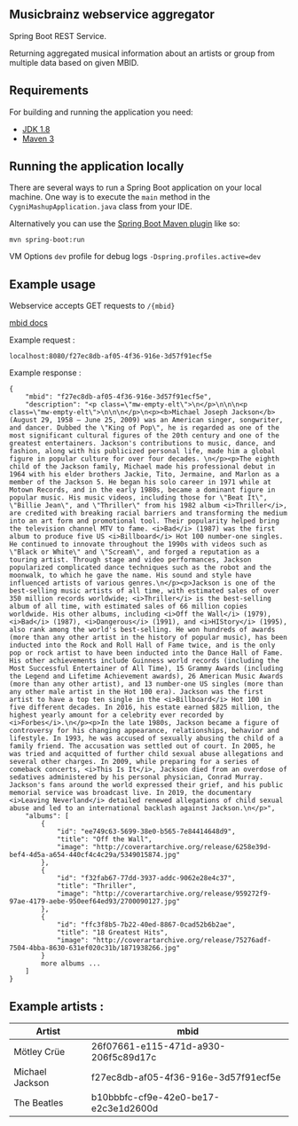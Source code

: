 ## Musicbrainz webservice aggregator

Spring Boot REST Service.

Returning aggregated musical information about an artists or group from multiple data based on given MBID.


## Requirements

For building and running the application you need:

- [JDK 1.8](http://www.oracle.com/technetwork/java/javase/downloads/jdk8-downloads-2133151.html)
- [Maven 3](https://maven.apache.org)

## Running the application locally

There are several ways to run a Spring Boot application on your local machine. One way is to execute the `main` method in the `CygniMashupApplication.java` class from your IDE.

Alternatively you can use the [Spring Boot Maven plugin](https://docs.spring.io/spring-boot/docs/current/reference/html/build-tool-plugins-maven-plugin.html) like so:

```shell
mvn spring-boot:run
```

VM Options `dev` profile for debug logs `-Dspring.profiles.active=dev`

## Example usage

Webservice accepts GET requests to `/{mbid}`

[mbid docs](https://musicbrainz.org/doc/MusicBrainz_Identifier)

Example request : 

`localhost:8080/f27ec8db-af05-4f36-916e-3d57f91ecf5e`

Example response : 

```
{
    "mbid": "f27ec8db-af05-4f36-916e-3d57f91ecf5e",
    "description": "<p class=\"mw-empty-elt\">\n</p>\n\n\n<p class=\"mw-empty-elt\">\n\n\n</p>\n<p><b>Michael Joseph Jackson</b> (August 29, 1958 – June 25, 2009) was an American singer, songwriter, and dancer. Dubbed the \"King of Pop\", he is regarded as one of the most significant cultural figures of the 20th century and one of the greatest entertainers. Jackson's contributions to music, dance, and fashion, along with his publicized personal life, made him a global figure in popular culture for over four decades. \n</p><p>The eighth child of the Jackson family, Michael made his professional debut in 1964 with his elder brothers Jackie, Tito, Jermaine, and Marlon as a member of the Jackson 5. He began his solo career in 1971 while at Motown Records, and in the early 1980s, became a dominant figure in popular music. His music videos, including those for \"Beat It\", \"Billie Jean\", and \"Thriller\" from his 1982 album <i>Thriller</i>, are credited with breaking racial barriers and transforming the medium into an art form and promotional tool. Their popularity helped bring the television channel MTV to fame. <i>Bad</i> (1987) was the first album to produce five US <i>Billboard</i> Hot 100 number-one singles. He continued to innovate throughout the 1990s with videos such as \"Black or White\" and \"Scream\", and forged a reputation as a touring artist. Through stage and video performances, Jackson popularized complicated dance techniques such as the robot and the moonwalk, to which he gave the name. His sound and style have influenced artists of various genres.\n</p><p>Jackson is one of the best-selling music artists of all time, with estimated sales of over 350 million records worldwide; <i>Thriller</i> is the best-selling album of all time, with estimated sales of 66 million copies worldwide. His other albums, including <i>Off the Wall</i> (1979), <i>Bad</i> (1987), <i>Dangerous</i> (1991), and <i>HIStory</i> (1995), also rank among the world's best-selling. He won hundreds of awards (more than any other artist in the history of popular music), has been inducted into the Rock and Roll Hall of Fame twice, and is the only pop or rock artist to have been inducted into the Dance Hall of Fame. His other achievements include Guinness world records (including the Most Successful Entertainer of All Time), 15 Grammy Awards (including the Legend and Lifetime Achievement awards), 26 American Music Awards (more than any other artist), and 13 number-one US singles (more than any other male artist in the Hot 100 era). Jackson was the first artist to have a top ten single in the <i>Billboard</i> Hot 100 in five different decades. In 2016, his estate earned $825 million, the highest yearly amount for a celebrity ever recorded by <i>Forbes</i>.\n</p><p>In the late 1980s, Jackson became a figure of controversy for his changing appearance, relationships, behavior and lifestyle. In 1993, he was accused of sexually abusing the child of a family friend. The accusation was settled out of court. In 2005, he was tried and acquitted of further child sexual abuse allegations and several other charges. In 2009, while preparing for a series of comeback concerts, <i>This Is It</i>, Jackson died from an overdose of sedatives administered by his personal physician, Conrad Murray. Jackson's fans around the world expressed their grief, and his public memorial service was broadcast live. In 2019, the documentary <i>Leaving Neverland</i> detailed renewed allegations of child sexual abuse and led to an international backlash against Jackson.\n</p>",
    "albums": [
        {
            "id": "ee749c63-5699-38e0-b565-7e84414648d9",
            "title": "Off the Wall",
            "image": "http://coverartarchive.org/release/6258e39d-bef4-4d5a-a654-440cf4c4c29a/5349015874.jpg"
        },
        {
            "id": "f32fab67-77dd-3937-addc-9062e28e4c37",
            "title": "Thriller",
            "image": "http://coverartarchive.org/release/959272f9-97ae-4179-aebe-950eef64ed93/2700090127.jpg"
        },
        {
            "id": "ffc3f8b5-7b22-40ed-8867-0cad52b6b2ae",
            "title": "18 Greatest Hits",
            "image": "http://coverartarchive.org/release/75276adf-7504-4bba-8630-631ef020c31b/1871938266.jpg"
        }
        more albums ...
    ]
}
```

## Example artists :

| Artist            | mbid                                  |
|-------------------|---------------------------------------|
| Mötley Crüe       | 26f07661-e115-471d-a930-206f5c89d17c  |
| Michael Jackson   | f27ec8db-af05-4f36-916e-3d57f91ecf5e  |
| The Beatles       | b10bbbfc-cf9e-42e0-be17-e2c3e1d2600d  |
